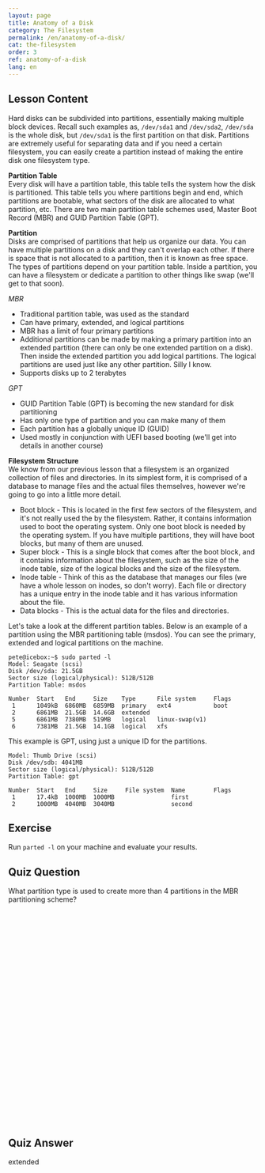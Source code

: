```yaml
---
layout: page
title: Anatomy of a Disk
category: The Filesystem
permalink: /en/anatomy-of-a-disk/
cat: the-filesystem
order: 3
ref: anatomy-of-a-disk
lang: en
---
```


## Lesson Content

Hard disks can be subdivided into partitions, essentially making multiple block devices. Recall such examples as, `/dev/sda1` and `/dev/sda2`, `/dev/sda` is the whole disk, but `/dev/sda1` is the first partition on that disk. Partitions are extremely useful for separating data and if you need a certain filesystem, you can easily create a partition instead of making the entire disk one filesystem type.

**Partition Table**  
Every disk will have a partition table, this table tells the system how the disk is partitioned. This table tells you where partitions begin and end, which partitions are bootable, what sectors of the disk are allocated to what partition, etc. There are two main partition table schemes used, Master Boot Record (MBR) and GUID Partition Table (GPT).

**Partition**  
Disks are comprised of partitions that help us organize our data. You can have multiple partitions on a disk and they can't overlap each other. If there is space that is not allocated to a partition, then it is known as free space. The types of partitions depend on your partition table. Inside a partition, you can have a filesystem or dedicate a partition to other things like swap (we'll get to that soon).

*MBR*

* Traditional partition table, was used as the standard
* Can have primary, extended, and logical partitions
* MBR has a limit of four primary partitions
* Additional partitions can be made by making a primary partition into an extended partition (there can only be one extended partition on a disk). Then inside the extended partition you add logical partitions. The logical partitions are used just like any other partition. Silly I know. 
* Supports disks up to 2 terabytes

*GPT*

* GUID Partition Table (GPT) is becoming the new standard for disk partitioning
* Has only one type of partition and you can make many of them
* Each partition has a globally unique ID (GUID)
* Used mostly in conjunction with UEFI based booting (we'll get into details in another course) 

**Filesystem Structure**  
We know from our previous lesson that a filesystem is an organized collection of files and directories. In its simplest form, it is comprised of a database to manage files and the actual files themselves, however we're going to go into a little more detail. 

* Boot block - This is located in the first few sectors of the filesystem, and it's not really used the by the filesystem. Rather, it contains information used to boot the operating system. Only one boot block is needed by the operating system. If you have multiple partitions, they will have boot blocks, but many of them are unused.
* Super block - This is a single block that comes after the boot block, and it contains information about the filesystem, such as the size of the inode table, size of the logical blocks and the size of the filesystem.
* Inode table - Think of this as the database that manages our files (we have a whole lesson on inodes, so don't worry). Each file or directory has a unique entry in the inode table and it has various information about the file.
* Data blocks - This is the actual data for the files and directories.
 
Let's take a look at the different partition tables. Below is an example of a partition using the MBR partitioning table (msdos). You can see the primary, extended and logical partitions on the machine.

```
pete@icebox:~$ sudo parted -l
Model: Seagate (scsi)
Disk /dev/sda: 21.5GB
Sector size (logical/physical): 512B/512B
Partition Table: msdos

Number  Start   End     Size    Type      File system     Flags
 1      1049kB  6860MB  6859MB  primary   ext4            boot
 2      6861MB  21.5GB  14.6GB  extended
 5      6861MB  7380MB  519MB   logical   linux-swap(v1)
 6      7381MB  21.5GB  14.1GB  logical   xfs
```


This example is GPT, using just a unique ID for the partitions.

```
Model: Thumb Drive (scsi)
Disk /dev/sdb: 4041MB
Sector size (logical/physical): 512B/512B
Partition Table: gpt

Number  Start   End     Size     File system  Name        Flags
 1      17.4kB  1000MB  1000MB                first
 2      1000MB  4040MB  3040MB                second
```

## Exercise

Run `parted -l` on your machine and evaluate your results.

## Quiz Question

What partition type is used to create more than 4 partitions in the MBR partitioning scheme?  
<br /><br /><br /><br /><br /><br /><br /><br /><br /><br /><br /><br /><br /><br /><br /><br /><br /><br /><br /><br /><br /><br /><br /><br /><br /><br />
## Quiz Answer

extended

